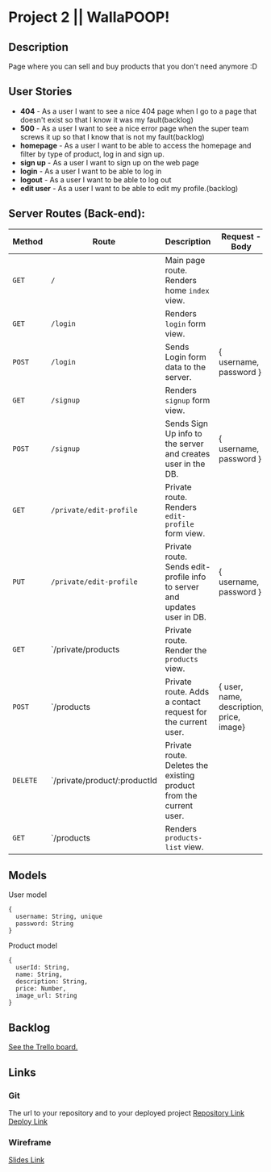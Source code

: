 # Project 2 || WallaPOOP!
## Description
Page where you can sell and buy products that you don't need anymore :D
## User Stories
- **404** - As a user I want to see a nice 404 page when I go to a page that doesn't exist so that I know it was my fault(backlog)
- **500** - As a user I want to see a nice error page when the super team screws it up so that I know that is not my fault(backlog)
- **homepage** - As a user I want to be able to access the homepage and filter by type of product, log in and sign up.
- **sign up** - As a user I want to sign up on the web page
- **login** - As a user I want to be able to log in
- **logout** - As a user I want to be able to log out
- **edit user** - As a user I want to be able to edit my profile.(backlog)
## Server Routes (Back-end):
| **Method** | **Route**                    | **Description**                                              | Request - Body                           |
| ---------- | ---------------------------- | ------------------------------------------------------------ | ---------------------------------------- |
| `GET`      | `/`                          | Main page route. Renders home `index` view.                  |                                          |
| `GET`      | `/login`                     | Renders `login` form view.                                   |                                          |
| `POST`     | `/login`                     | Sends Login form data to the server.                         | { username, password }                   |
| `GET`      | `/signup`                    | Renders `signup` form view.                                  |                                          |
| `POST`     | `/signup`                    | Sends Sign Up info to the server and creates user in the DB. | { username, password }                   |
| `GET`      | `/private/edit-profile`      | Private route. Renders `edit-profile` form view.             |                                          |
| `PUT`      | `/private/edit-profile`      | Private route. Sends edit-profile info to server and updates user in DB. | { username, password }                   |
| `GET`      | `/private/products           | Private route. Render the `products` view.                   |                                          |
| `POST`     | `/products                   | Private route. Adds a contact request for the current user.  | { user, name, description, price, image} |
| `DELETE`   | `/private/product/:productId | Private route. Deletes the existing product from the current user. |                                          |
| `GET`      | `/products                   | Renders `products-list` view.                                |                                          |
## Models
User model
```
{
  username: String, unique
  password: String
}
```
Product model
```
{
  userId: String,
  name: String,
  description: String,
  price: Number,
  image_url: String
}
```
## Backlog
[See the Trello board.](https://trello.com/b/QMAnD3ki/project-2)
## Links
### Git
The url to your repository and to your deployed project
[Repository Link]()
[Deploy Link]()
### Wireframe
[Slides Link](https://www.figma.com/file/UVblveJYvXj6a31AEpKrKv/Untitled?node-id=0%3A1)